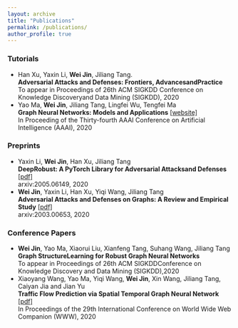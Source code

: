 ```yaml
---
layout: archive
title: "Publications"
permalink: /publications/
author_profile: true
---
```


### Tutorials
* Han Xu, Yaxin Li, **Wei Jin**, Jiliang Tang. <br> 
  **Adversarial Attacks and Defenses: Frontiers, AdvancesandPractice**<br>
  To appear in Proceedings of 26th ACM SIGKDD Conference on Knowledge Discoveryand Data Mining (SIGKDD), 2020
* Yao Ma, **Wei Jin**, Jiliang Tang, Lingfei Wu, Tengfei Ma <br>
  **Graph Neural Networks: Models and Applications** [[website]](http://cse.msu.edu/~mayao4/tutorials/aaai2020/) <br>
  In Proceeding of the Thirty-fourth AAAI Conference on Artificial Intelligence (AAAI), 2020
  
### Preprints
* Yaxin Li, **Wei Jin**, Han Xu, Jiliang Tang <br>
  **DeepRobust: A PyTorch Library for Adversarial Attacksand Defenses** [[pdf]](https://arxiv.org/abs/2005.06149) <br>
  arxiv:2005.06149, 2020
* **Wei Jin**, Yaxin Li, Han Xu, Yiqi Wang, Jiliang Tang <br>
  **Adversarial Attacks and Defenses on Graphs: A Review and Empirical Study** [[pdf]](https://arxiv.org/abs/2003.00653)<br>
  arxiv:2003.00653, 2020
 
### Conference Papers
* **Wei Jin**, Yao Ma, Xiaorui Liu, Xianfeng Tang, Suhang Wang, Jiliang Tang <br> 
  **Graph StructureLearning for Robust Graph Neural Networks** <br>
  To appear in Proceedings of 26th ACM SIGKDDConference on Knowledge Discovery and Data Mining (SIGKDD),2020
* Xiaoyang Wang, Yao Ma, Yiqi Wang, **Wei Jin**, Xin Wang, Jiliang Tang, Caiyan Jia and Jian Yu <br>
  **Traffic Flow Prediction via Spatial Temporal Graph Neural Network** [[pdf]](https://dl.acm.org/doi/abs/10.1145/3366423.3380186)<br> 
  In Proceedings of the 29th International Conference on World Wide Web Companion (WWW), 2020

<!--
{% if author.googlescholar %}
  You can also find my articles on <u><a href="{{author.googlescholar}}">my Google Scholar profile</a>.</u>
{% endif %}

{% include base_path %}

{% for post in site.publications reversed %}
  {% include archive-single.html %}
{% endfor %}
-->
